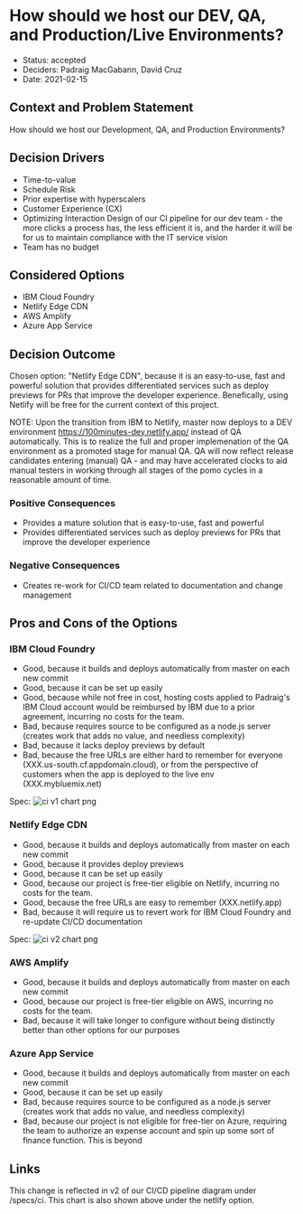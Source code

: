 # How should we host our DEV, QA, and Production/Live Environments?

* Status: accepted
* Deciders: Padraig MacGabann, David Cruz
* Date: 2021-02-15 

## Context and Problem Statement

How should we host our Development, QA, and Production Environments?

## Decision Drivers <!-- optional -->

* Time-to-value
* Schedule Risk
* Prior expertise with hyperscalers 
* Customer Experience (CX)
* Optimizing Interaction Design of our CI pipeline for our dev team - the more clicks a process has, the less efficient it is, and the harder it will be for us to maintain compliance with the IT service vision
* Team has no budget

## Considered Options

* IBM Cloud Foundry
* Netlify Edge CDN
* AWS Amplify
* Azure App Service

## Decision Outcome

Chosen option: "Netlify Edge CDN", because it is an easy-to-use, fast and powerful solution that provides differentiated services such as deploy previews for PRs that improve the developer experience. Benefically, using Netlify will be free for the current context of this project.

NOTE: Upon the transition from IBM to Netlify, master now deploys to a DEV environment https://100minutes-dev.netlify.app/ instead of QA automatically. This is to realize the full and proper implemenation of the QA environment as a promoted stage for manual QA.  QA will now reflect release candidates entering (manual) QA - and may have accelerated clocks to aid manual testers in working through all stages of the pomo cycles in a reasonable amount of time.

### Positive Consequences <!-- optional -->

* Provides a mature solution that is easy-to-use, fast and powerful
* Provides differentiated services such as deploy previews for PRs that improve the developer experience

### Negative Consequences <!-- optional -->

* Creates re-work for CI/CD team related to documentation and change management

## Pros and Cons of the Options <!-- optional -->

### IBM Cloud Foundry

* Good, because it builds and deploys automatically from master on each new commit
* Good, because it can be set up easily
* Good, because while not free in cost, hosting costs applied to Padraig's IBM Cloud account would be reimbursed by IBM due to a prior agreement, incurring no costs for the team.
* Bad, because requires source to be configured as a node.js server (creates work that adds no value, and needless complexity) 
* Bad, because it lacks deploy previews by default
* Bad, because the free URLs are either hard to remember for everyone (XXX.us-south.cf.appdomain.cloud), or from the perspective of customers when the app is deployed to the live env (XXX.mybluemix.net)

Spec:
![ci v1 chart png](https://ligmabukkit.s3-us-west-1.amazonaws.com/cse110/adr-0008/CSE+110+CI_CD+-+v1.png)


### Netlify Edge CDN

* Good, because it builds and deploys automatically from master on each new commit
* Good, because it provides deploy previews
* Good, because it can be set up easily
* Good, because our project is free-tier eligible on Netlify, incurring no costs for the team.
* Good, because the free URLs are easy to remember (XXX.netlify.app)
* Bad, because it will require us to revert work for IBM Cloud Foundry and re-update CI/CD documentation

Spec:
![ci v2 chart png](https://ligmabukkit.s3-us-west-1.amazonaws.com/cse110/adr-0008/CSE+110+CI_CD+-+v2.png)

### AWS Amplify

* Good, because it builds and deploys automatically from master on each new commit
* Good, because our project is free-tier eligible on AWS, incurring no costs for the team.
* Bad, because it will take longer to configure without being distinctly better than other options for our purposes

### Azure App Service

* Good, because it builds and deploys automatically from master on each new commit
* Good, because it can be set up easily
* Bad, because requires source to be configured as a node.js server (creates work that adds no value, and needless complexity) 
* Bad, because our project is not eligible for free-tier on Azure, requiring the team to authorize an expense account and spin up some sort of finance function. This is beyond 

## Links 

This change is reflected in v2 of our CI/CD pipeline diagram under /specs/ci. This chart is also shown above under the netlify option.


